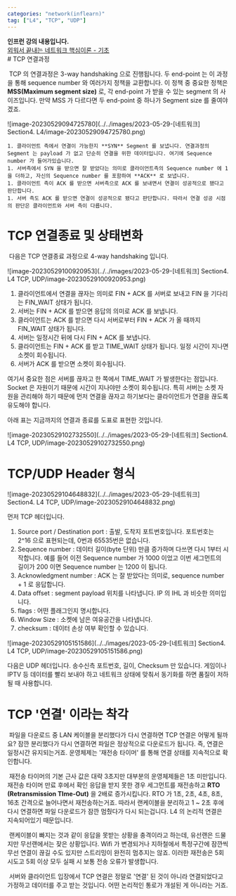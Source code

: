 ```yaml
---
categories: "network(inflearn)"
tag: ["L4", "TCP", "UDP"]
---
```


<div class="notice--danger">
    <b>인프런 강의 내용입니다.</b><br/><a href="https://www.inflearn.com/course/%EB%84%A4%ED%8A%B8%EC%9B%8C%ED%81%AC-%ED%95%B5%EC%8B%AC%EC%9D%B4%EB%A1%A0-%EA%B8%B0%EC%B4%88/dashboard">외워서 끝내는 네트워크 핵심이론 - 기초</a>
</div>
# TCP 연결과정

​	TCP 의 연결과정은 3-way handshaking 으로 진행됩니다. 두 end-point 는 이 과정을 통해 sequence number 와 여러가지 정책을 교환합니다. 이 정책 중 중요한 정책은 **MSS(Maximum segment size)** 로, 각 end-point 가 받을 수 있는 segment 의 사이즈입니다. 만약 MSS 가 다르다면 두 end-point 중 하나가 Segment size 를 줄여야겠죠.

![image-20230529094725780](../../images/2023-05-29-[네트워크] Section4. L4/image-20230529094725780.png)

	1. 클라이언트 측에서 연결이 가능한지 **SYN** Segment 를 보냅니다. 연결과정의 Segment 는 payload 가 없고 단순히 연결을 위한 데이터입니다. 여기에 Sequence number 가 들어가있습니다.
	1. 서버측에서 SYN 을 받으면 잘 받았다는 의미로 클라이언트측의 Sequence number 에 1 을 더하고, 자신의 Sequence number 를 포함하여 **ACK** 로 보냅니다.
	1. 클라이언트 측이 ACK 를 받으면 서버측으로 ACK 를 보내면서 연결이 성공적으로 됐다고 판단합니다.
	1. 서버 측도 ACK 를 받으면 연결이 성공적으로 됐다고 판단합니다. 따라서 연결 성공 시점의 판단은 클라이언트와 서버 측이 다릅니다.



# TCP 연결종료 및 상태변화

​	다음은 TCP 연결종료 과정으로 4-way handshaking 입니다.

![image-20230529100920953](../../images/2023-05-29-[네트워크] Section4. L4 TCP, UDP/image-20230529100920953.png)

1. 클라이언트에서 연결을 끊자는 의미로 FIN + ACK 를 서버로 보내고 FIN 을 기다리는 FIN_WAIT 상태가 됩니다.
2. 서버는 FIN + ACK 를 받으면 응답의 의미로 ACK 를 보냅니다.
3. 클라이언트는 ACK 를 받으면 다시 서버로부터 FIN + ACK 가 올 때까지 FIN_WAIT 상태가 됩니다.
4. 서버는 일정시간 뒤에 다시 FIN + ACK 를 보냅니다.
5. 클라이언트는 FIN + ACK 를 받고 TIME_WAIT 상태가 됩니다. 일정 시간이 지나면 소켓이 회수됩니다.
6. 서버가 ACK 를 받으면 소켓이 회수됩니다.

여기서 중요한 점은 서버를 끊자고 한 쪽에서 TIME_WAIT 가 발생한다는 점입니다.  Socket 은 자원이기 때문에 시간이 지나야만 소켓이 회수됩니다. 특히 서버는 소켓 자원을 관리해야 하기 때문에 먼저 연결을 끊자고 하기보다는 클라이언트가 연결을 끊도록 유도해야 합니다. 

아래 표는 지금까지의 연결과 종료를 도표로 표현한 것입니다.

![image-20230529102732550](../../images/2023-05-29-[네트워크] Section4. L4 TCP, UDP/image-20230529102732550.png)

# TCP/UDP Header 형식

![image-20230529104648832](../../images/2023-05-29-[네트워크] Section4. L4 TCP, UDP/image-20230529104648832.png)

먼저 TCP 헤더입니다.

1. Source port / Destination port : 출발, 도착지 포트번호입니다. 포트번호는 2^16 으로 표현되는데, 0번과 65535번은 없습니다.
2. Sequence number : 데이터 길이(byte 단위) 만큼 증가하며 다쓰면 다시 1부터 시작합니다. 예를 들어 이전 Sequence number 가 1000 이었고 이번 세그먼트의 길이가 200 이면 Sequence number 는 1200 이 됩니다.
3. Acknowledgment number : ACK 는 잘 받았다는 의미로, sequence number + 1 로 응답합니다.
4. Data offset : segment payload 위치를 나타냅니다. IP 의 IHL 과 비슷한 의미입니다.
5. flags : 어떤 플래그인지 명시합니다.
6. Window Size : 소켓에 남은 여유공간을 나타냅니다.
7. checksum : 데이터 손상 여부 확인할 수 있습니다.

![image-20230529105151586](../../images/2023-05-29-[네트워크] Section4. L4 TCP, UDP/image-20230529105151586.png)

다음은 UDP 헤더입니다. 송수신측 포트번호, 길이, Checksum 만 있습니다. 게임이나 IPTV 등 데이터를 빨리 보내야 하고 네트워크 상태에 맞춰서 동기화를 하면 품질이 저하될 때 사용합니다.

# TCP '연결' 이라는 착각

​	파일을 다운로드 중 LAN 케이블을 분리했다가 다시 연결하면 TCP 연결은 어떻게 될까요? 잠깐 분리했다가 다시 연결하면 파일은 정상적으로 다운로드가 됩니다. 즉, 연결은 일정시간 유지되는거죠. 운영체제는 '재전송 타이머' 를 통해 연결 상태를 지속적으로 확인합니다.

​	재전송 타이머의 기본  근사 값은 대략 3초지만 대부분의 운영체제들은 1초 미만입니다. 재전송 타이머 만료 후에서 확인 응답을 받지 못한 경우 세그먼트를 재전송하고 **RTO (Retransmission TIme-Out)** 을 2배로 증가시킵니다. RTO 가 1초, 2초, 4초, 8초, 16초 간격으로 늘어나면서 재전송하는거죠. 따라서 랜케이블을 분리하고 1 ~ 2초 후에 다시 연결하면 파일 다운로드가 잠깐 멈췄다가 다시 되는겁니다. L4 의 논리적 연결은 지속되어있기 때문입니다.

​	랜케이블이 빠지는 것과 같이 응답을 못받는 상황을 충격이라고 하는데, 유선랜은 드물지만 무선랜에서는 잦은 상황입니다. Wifi 가 변경되거나 지하철에서 특정구간에 잠깐씩 무선 연결이 끊길 수도 있지만 스트리밍이 완전히 멈추지는 않죠. 이러한 재전송은 5회 시도고 5회 이상 모두 실패 시 보통 전송 오류가 발생합니다.

​	서버와 클라이언트 입장에서 TCP 연결은 정말로 '연결' 된 것이 아니라 연결되었다고 가정하고 데이터를 주고 받는 것입니다. 어떤 논리적인 통로가 개설된 게 아니라는 거죠.